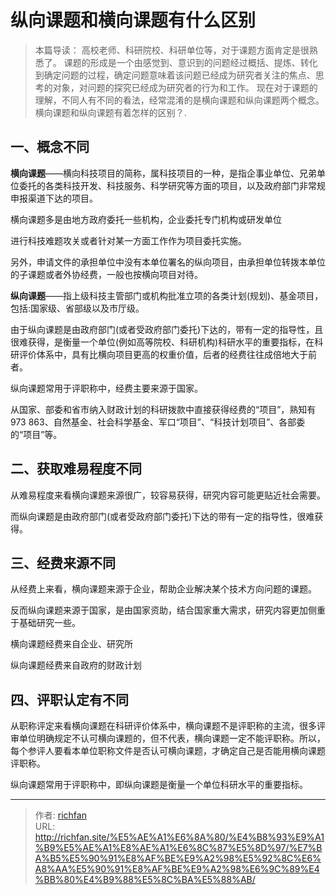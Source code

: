 # 纵向课题和横向课题有什么区别

> 本篇导读：
> 高校老师、科研院校、科研单位等，对于课题方面肯定是很熟悉了。
> 课题的形成是一个由感觉到、意识到的问题经过概括、提炼、转化到确定问题的过程，确定问题意味着该问题已经成为研究者关注的焦点、思考的对象，对问题的探究已经成为研究者的行为和工作。
> 现在对于课题的理解，不同人有不同的看法，经常混淆的是横向课题和纵向课题两个概念。横向课题和纵向课题有着怎样的区别？.

## 一、概念不同

**横向课题**——横向科技项目的简称，属科技项目的一种，是指企事业单位、兄弟单位委托的各类科技开发、科技服务、科学研究等方面的项目，以及政府部门非常规申报渠道下达的项目。

横向课题多是由地方政府委托一些机构，企业委托专门机构或研发单位

进行科技难题攻关或者针对某一方面工作作为项目委托实施。

另外，申请文件的承担单位中没有本单位署名的纵向项目，由承担单位转拨本单位的子课题或者外协经费，一般也按横向项目对待。

**纵向课题**——指上级科技主管部门或机构批准立项的各类计划(规划)、基金项目，包括:国家级、省部级以及市厅级。

由于纵向课题是由政府部门(或者受政府部门委托)下达的，带有一定的指导性，且很难获得，是衡量一个单位(例如高等院校、科研机构)科研水平的重要指标，在科研评价体系中，具有比横向项目更高的权重价值，后者的经费往往成倍地大于前者。

纵向课题常用于评职称中，经费主要来源于国家。

从国家、部委和省市纳入财政计划的科研拨款中直接获得经费的“项目”，熟知有 973 863、自然基金、社会科学基金、军口“项目”、“科技计划项目”、各部委的“项目”等。

## 二、获取难易程度不同

从难易程度来看横向课题来源很广，较容易获得，研究内容可能更贴近社会需要。

而纵向课题是由政府部门(或者受政府部门委托)下达的带有一定的指导性，很难获得。

## 三、经费来源不同

从经费上来看，横向课题来源于企业，帮助企业解决某个技术方向问题的课题。

反而纵向课题来源于国家，是由国家资助，结合国家重大需求，研究内容更加侧重于基础研究一些。

横向课题经费来自企业、研究所

纵向课题经费来自政府的财政计划

## 四、评职认定有不同

从职称评定来看横向课题在科研评价体系中，横向课题不是评职称的主流，很多评审单位明确规定不认可横向课题的，但不代表，横向课题一定不能评职称。所以，每个参评人要看本单位职称文件是否认可横向课题，才确定自己是否能用横向课题评职称。

纵向课题常用于评职称中，即纵向课题是衡量一个单位科研水平的重要指标。

---

> 作者: [richfan](https://richfan.site/)  
> URL: http://richfan.site/%E5%AE%A1%E6%8A%80/%E4%B8%93%E9%A1%B9%E5%AE%A1%E8%AE%A1%E6%8C%87%E5%8D%97/%E7%BA%B5%E5%90%91%E8%AF%BE%E9%A2%98%E5%92%8C%E6%A8%AA%E5%90%91%E8%AF%BE%E9%A2%98%E6%9C%89%E4%BB%80%E4%B9%88%E5%8C%BA%E5%88%AB/  

